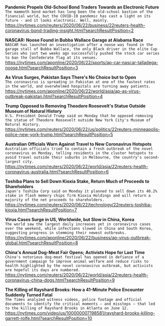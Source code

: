 **Pandemic Propels Old-School Bond Traders Towards an Electronic Future**\
`The mammoth bond market has long been the old-school bastion of the financial world, but the COVID-19 pandemic has cast a light on its future - and it looks electronic. Well, mainly.`\
https://nytimes.com/reuters/2020/06/22/business/22reuters-health-coronavirus-bond-trading-insight.html?searchResultPosition=2

**NASCAR: Noose Found in Bubba Wallace Garage at Alabama Race**\
`NASCAR has launched an investigation after a noose was found in the garage stall of Bubba Wallace, the only Black driver in the elite Cup Series who just two weeks ago successfully pushed the stock car series to ban the Confederate flag at its venues.`\
https://nytimes.com/aponline/2020/06/22/sports/ap-car-nascar-talladega-noose.html?searchResultPosition=3

**As Virus Surges, Pakistan Says There's No Choice but to Open**\
`The coronavirus is spreading in Pakistan at one of the fastest rates in the world, and overwhelmed hospitals are turning away patients.`\
https://nytimes.com/aponline/2020/06/22/world/asia/ap-as-virus-outbreak-pakistan.html?searchResultPosition=4

**Trump Opposed to Removing Theodore Roosevelt's Statue Outside Museum of Natural History**\
`U.S. President Donald Trump said on Monday that he opposed removing the statue of Theodore Roosevelt outside New York City's Museum of Natural History.`\
https://nytimes.com/reuters/2020/06/22/us/politics/22reuters-minneapolis-police-new-york-trump.html?searchResultPosition=5

**Australian Officials Warn Against Travel to New Coronavirus Hotspots**\
`Australian officials tried to contain a fresh outbreak of the novel coronavirus on Monday, telling residents in the cluster hotspots to avoid travel outside their suburbs in Melbourne, the country's second-largest city.`\
https://nytimes.com/reuters/2020/06/22/world/asia/22reuters-health-coronavirus-australia.html?searchResultPosition=6

**Toshiba Plans to Sell Down Kioxia Stake, Return Much of Proceeds to Shareholders**\
`Japan's Toshiba Corp said on Monday it planned to sell down its 40.2% stake in flash memory chips firm Kioxia Holdings and will return a majority of the net proceeds to shareholders.`\
https://nytimes.com/reuters/2020/06/22/technology/22reuters-toshiba-kioxia.html?searchResultPosition=7

**Virus Cases Surge in US, Worldwide, but Slow in China, Korea**\
`The world saw the largest daily increases yet in coronavirus cases over the weekend, while infections slowed in China and South Korea, suggesting progress in stemming their newest outbreaks. `\
https://nytimes.com/aponline/2020/06/22/business/ap-virus-outbreak-global.html?searchResultPosition=8

**China's Annual Dog-Meat Fair Opens; Activists Hope for Last Time**\
`China's notorious dog-meat festival has opened in defiance of a government campaign to improve animal welfare and reduce risks to health highlighted by the novel coronavirus outbreak, but activists are hopeful its days are numbered.`\
https://nytimes.com/reuters/2020/06/22/world/asia/22reuters-health-coronavirus-china-dogs.html?searchResultPosition=9

**The Killing of Rayshard Brooks: How a 41-Minute Police Encounter Suddenly Turned Fatal**\
`The Times analyzed witness videos, police footage and official documents to identify the critical moments — and missteps — that led to the killing of Rayshard Brooks in Atlanta on June 12.`\
https://nytimes.com/video/us/100000007198581/rayshard-brooks-killing-garrett-rolfe.html?searchResultPosition=10

